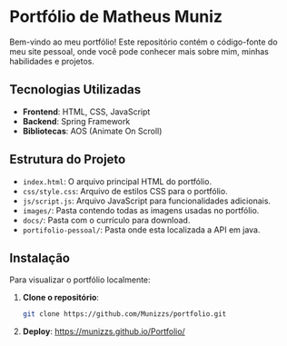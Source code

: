 # Portfólio de Matheus Muniz

Bem-vindo ao meu portfólio! Este repositório contém o código-fonte do meu site pessoal, onde você pode conhecer mais sobre mim, minhas habilidades e projetos.

## Tecnologias Utilizadas

- **Frontend**: HTML, CSS, JavaScript
- **Backend**: Spring Framework
- **Bibliotecas**: AOS (Animate On Scroll)

## Estrutura do Projeto

- `index.html`: O arquivo principal HTML do portfólio.
- `css/style.css`: Arquivo de estilos CSS para o portfólio.
- `js/script.js`: Arquivo JavaScript para funcionalidades adicionais.
- `images/`: Pasta contendo todas as imagens usadas no portfólio.
- `docs/`: Pasta com o currículo para download.
- `portifolio-pessoal/`: Pasta onde esta localizada a API em java.

## Instalação

Para visualizar o portfólio localmente:

1. **Clone o repositório**:
   ```bash
   git clone https://github.com/Munizzs/portfolio.git

2. **Deploy**:
  https://munizzs.github.io/Portfolio/

